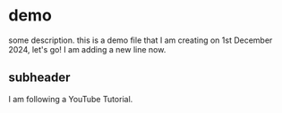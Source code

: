# demo

some description. this is a demo file that I am creating on 1st December 2024, let's go!
I am adding a new line now.

## subheader

I am following a YouTube Tutorial.
